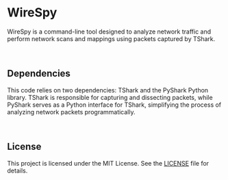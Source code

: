 # WireSpy
WireSpy is a command-line tool designed to analyze network traffic and perform network scans and mappings using packets captured by TShark.

<br>

## Dependencies
This code relies on two dependencies: TShark and the PyShark Python library. TShark is responsible for capturing and dissecting packets, while PyShark serves as a Python interface for TShark, simplifying the process of analyzing network packets programmatically.

<br>

## License
This project is licensed under the MIT License. See the [LICENSE](LICENSE) file for details.

